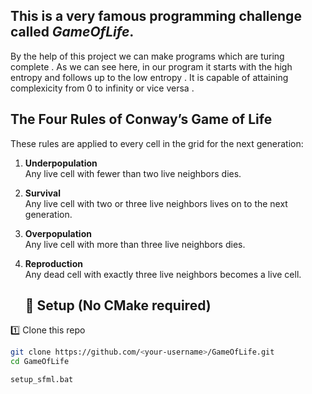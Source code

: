 ## This is a very famous programming challenge called *GameOfLife*. 
 By the help of this project we can make programs which are turing complete . As we can see here, in our program it starts with the high entropy and follows up to the low entropy  . It is capable of attaining complexicity from 0 to infinity or vice versa .

## The Four Rules of Conway’s Game of Life

These rules are applied to every cell in the grid for the next generation:

1. **Underpopulation**  
   Any live cell with fewer than two live neighbors dies.

2. **Survival**  
   Any live cell with two or three live neighbors lives on to the next generation.

3. **Overpopulation**  
   Any live cell with more than three live neighbors dies.

4. **Reproduction**  
   Any dead cell with exactly three live neighbors becomes a live cell.


   ## 🧩 Setup (No CMake required)

1️⃣ Clone this repo  
```bash
git clone https://github.com/<your-username>/GameOfLife.git
cd GameOfLife

setup_sfml.bat

